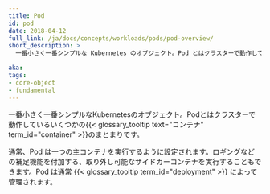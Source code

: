 ```yaml
---
title: Pod
id: pod
date: 2018-04-12
full_link: /ja/docs/concepts/workloads/pods/pod-overview/
short_description: >
  一番小さく一番シンプルな Kubernetes のオブジェクト。Pod とはクラスターで動作しているいくつかのコンテナのまとまりです。

aka:
tags:
- core-object
- fundamental
---
```

  一番小さく一番シンプルなKubernetesのオブジェクト。Podとはクラスターで動作しているいくつかの{{< glossary_tooltip text="コンテナ" term_id="container" >}}のまとまりです。

<!--more-->

通常、Pod は一つの主コンテナを実行するように設定されます。ロギングなどの補足機能を付加する、取り外し可能なサイドカーコンテナを実行することもできます。Pod は通常 {{< glossary_tooltip term_id="deployment" >}} によって管理されます。

